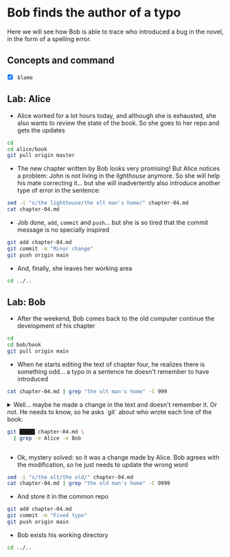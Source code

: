 # Bob finds the author of a typo

Here we will see how Bob is able to trace who introduced a bug in the novel, in the
form of a spelling error.

## Concepts and command

- [x] `blame`

## Lab: Alice

* Alice worked for a lot hours today, and although she is exhausted, she also wants to
review the state of the book. So she goes to her repo and gets the updates

```bash
cd
cd alice/book
git pull origin master
```

* The new chapter written by Bob looks very promising! But Alice notices a problem: John is not
living in the *lighthouse* anymore. So she will help his mate correcting it... but she will
inadvertently also introduce another type of error in the sentence:

```bash
sed -i "s/the lighthouse/the olt man's home/" chapter-04.md
cat chapter-04.md
```

* Job done, `add`, `commit` and `push`... but she is so tired that the commit message
is no specially inspired

```bash
git add chapter-04.md
git commit -m "Minor change"
git push origin main
```

* And, finally, she leaves her working area

```bash
cd ../..
```

## Lab: Bob

* After the weekend, Bob comes back to the old computer continue the development of his
chapter

```bash
cd
cd bob/book
git pull origin main
```

* When he starts editing the text of chapter four, he realizes there is something odd...
a typo in a sentence he doesn't remember to have introduced

```bash
cat chapter-04.md | grep "the olt man's home" -C 999
```

<details>
<summary>
Well... maybe he made a change in the text and doesn't remember it. Or not. He
needs to know, so he asks `git` about who wrote each line of the book:

```bash
git █████ chapter-04.md \
  | grep -e Alice -e Bob
```
</summary>

---
#### Solution

```bash
git blame chapter-04.md \
  | grep -e Alice -e Bob
```
---
</details>

* Ok, mystery solved: so it was a change made by Alice. Bob agrees with the
modification, so he just needs to update the wrong word

```bash
sed -i "s/the olt/the old/" chapter-04.md
cat chapter-04.md | grep "the old man's home" -C 9999
```

* And store it in the common repo

```bash
git add chapter-04.md
git commit -m "Fixed typo"
git push origin main
```

* Bob exists his working directory

```bash
cd ../..
```